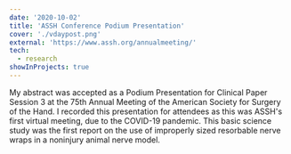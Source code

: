 ```yaml
---
date: '2020-10-02'
title: 'ASSH Conference Podium Presentation'
cover: './vdaypost.png'
external: 'https://www.assh.org/annualmeeting/'
tech:
  - research
showInProjects: true
---
```


My abstract was accepted as a Podium Presentation for Clinical Paper Session 3 at the 75th Annual Meeting of the American Society for Surgery of the Hand. I recorded this presentation for attendees as this was ASSH's first virtual meeting, due to the COVID-19 pandemic. This basic science study was the first report on the use of improperly sized resorbable nerve wraps in a noninjury animal nerve model.
